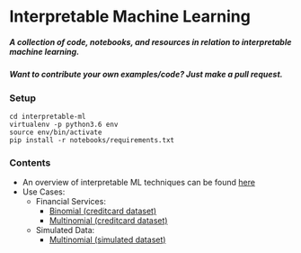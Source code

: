 # Interpretable Machine Learning

##### **A collection of code, notebooks, and resources in relation to interpretable machine learning.**

##### **Want to contribute your own examples/code?** Just make a pull request.

### Setup
```
cd interpretable-ml
virtualenv -p python3.6 env
source env/bin/activate
pip install -r notebooks/requirements.txt
```
### Contents 
* An overview of interpretable ML techniques can be found [here](https://github.com/navdeep-G/interpretable-ml/tree/master/interpretable_ml.pdf)
* Use Cases:
	* Financial Services:
  		* [Binomial (creditcard dataset) ](https://github.com/navdeep-G/interpretable-ml/tree/master/notebooks/credit/binomial)
  		* [Multinomial (creditcard dataset)](https://github.com/navdeep-G/interpretable-ml/tree/master/notebooks/credit/multinomial)
  	* Simulated Data:
  		* [Multinomial (simulated dataset)](https://github.com/navdeep-G/interpretable-ml/tree/master/notebooks/simulated/multinomial)
